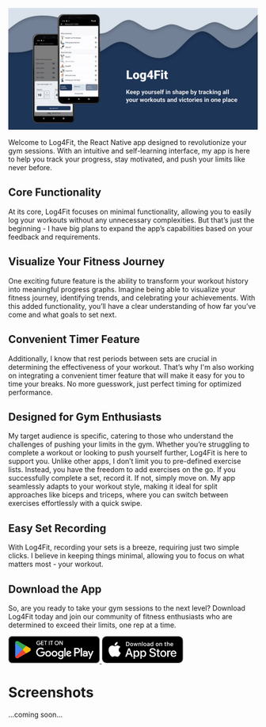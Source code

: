 <p>
    <img src="https://github.com/Miskamyasa/log4fit/blob/main/promo/feature_graphic_1024.jpg?raw=true" style="object-fit:contain;max-height:400px">
</p>

Welcome to Log4Fit, the React Native app designed to revolutionize your gym sessions. With an intuitive and self-learning interface, my app is here to help you track your progress, stay motivated, and push your limits like never before.

## Core Functionality

At its core, Log4Fit focuses on minimal functionality, allowing you to easily log your workouts without any unnecessary complexities. But that’s just the beginning - I have big plans to expand the app’s capabilities based on your feedback and requirements.

## Visualize Your Fitness Journey

One exciting future feature is the ability to transform your workout history into meaningful progress graphs. Imagine being able to visualize your fitness journey, identifying trends, and celebrating your achievements. With this added functionality, you’ll have a clear understanding of how far you’ve come and what goals to set next.

## Convenient Timer Feature

Additionally, I know that rest periods between sets are crucial in determining the effectiveness of your workout. That’s why I'm also working on integrating a convenient timer feature that will make it easy for you to time your breaks. No more guesswork, just perfect timing for optimized performance.

## Designed for Gym Enthusiasts

My target audience is specific, catering to those who understand the challenges of pushing your limits in the gym. Whether you’re struggling to complete a workout or looking to push yourself further, Log4Fit is here to support you. Unlike other apps, I don’t limit you to pre-defined exercise lists. Instead, you have the freedom to add exercises on the go. If you successfully complete a set, record it. If not, simply move on. My app seamlessly adapts to your workout style, making it ideal for split approaches like biceps and triceps, where you can switch between exercises effortlessly with a quick swipe.

## Easy Set Recording

With Log4Fit, recording your sets is a breeze, requiring just two simple clicks. I believe in keeping things minimal, allowing you to focus on what matters most - your workout.

## Download the App

So, are you ready to take your gym sessions to the next level? Download Log4Fit today and join our community of fitness enthusiasts who are determined to exceed their limits, one rep at a time.

<p>
    <a target="_blank" href="https://play.google.com/store/apps/details?id=red.paragraph.log4fit">
        <img src="https://github.com/Miskamyasa/log4fit/blob/main/promo/google-play-badge.png?raw=true" height="55">
    </a>
    <a target="_blank" href="https://apps.apple.com/us/app/log4fit/id6472489889">
        <img src="https://github.com/Miskamyasa/log4fit/blob/main/promo/app-store-badge.png?raw=true" height="55">
    </a>
</p>

# Screenshots

...coming soon...
